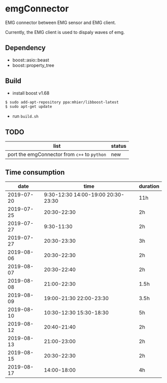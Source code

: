 # emgConnector 

EMG connector between EMG sensor and EMG client.

Currently, the EMG client is used to dispaly waves of emg.

## Dependency

* boost::asio::beast
* boost::property_tree

## Build

* install boost v1.68

```sh
$ sudo add-apt-repository ppa:mhier/libboost-latest
$ sudo apt-get update
```
* run `build.sh`

## TODO

| list    |  status  |
|---------|-----------|
| port the emgConnector from `c++` to `python` | new |


## Time consumption

| date    | time     | duration |
|----------|---------|----------|
|2019-07-20 | 9:30-12:30 14:00-19:00 20:30-23:30 | 11h |
|2019-07-25 |20:30-22:30 | 2h  |
| 2019-07-27 | 9:30-11:30  |2h |
| 2019-07-27 | 20:30-23:30 | 3h |
| 2019-08-06 | 20:30-22:30 | 2h |
| 2019-08-07 | 20:30-22:40 | 2h |
| 2019-08-08 | 21:00-22:30 | 1.5h  |
| 2019-08-09 | 19:00-21:30 22:00-23:30 | 3.5h |
| 2019-08-10 | 10:30-12:30 15:30-18:30 | 5h |
| 2019-08-12 | 20:40-21:40  | 2h |
| 2019-08-13 | 21:00-23:00   | 2h |
| 2019-08-15 | 20:30-22:30 | 2h |
| 2019-08-17 | 14:00-18:00 | 4h |